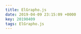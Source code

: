 ```yaml
---
title: ElGrapho.js
date: 2019-04-09 23:15:09 +0000
key: 20190409
tags: ElGrapho.js
---
```


<div class="notebook-content">
  
</div>

<script type="module">
import {Runtime, Inspector} from "https://cdn.jsdelivr.net/npm/@observablehq/runtime@4/dist/runtime.js"; 
// replace the following URL with the v3 URL for the notebook you want to embed (see below)
import define from "https://api.observablehq.com/@op07n/elgrapho-test.js?v=3";
const runtime = new Runtime(); 
const main = runtime.module(define, name => { 
  // replace "hello" with the name of the cell you want to display
  if (name === "html") {
    // replace "#main" with an appropriate selector for your div
    return new Inspector(document.querySelector(".notebook-content"));
  } 
}); 
</script>
